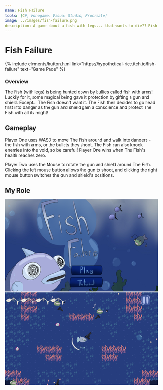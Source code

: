 ```yaml
---
name: Fish Failure
tools: [C#, Monogame, Visual Studio, Procreate]
image: ../images/fish-failure.png
description: A game about a fish with legs... that wants to die?? Fish Failure is a competitive 2D two player game. 
---
```


# Fish Failure

<p class="text-center">
{% include elements/button.html link="https://hypothetical-rice.itch.io/fish-failure" text="Game Page" %}
</p>

### Overview

The Fish (with legs) is being hunted down by bullies called fish with arms! Luckily for it, some magical being gave it protection by gifting a gun and shield. Except... The Fish doesn't want it. The Fish then decides to go head first into danger as the gun and shield gain a conscience and protect The Fish with all its might!

## Gameplay

Player One uses WASD to move The Fish around and walk into dangers - the fish with arms, or the bullets they shoot. The Fish can also knock enemies into the void, so be careful! Player One wins when The Fish's health reaches zero.

Player Two uses the Mouse to rotate the gun and shield around The Fish. Clicking the left mouse button allows the gun to shoot, and clicking the right mouse button switches the gun and shield's positions. 

## My Role



![preview](../images/fish-failure-title.png)
![search](../images/fish-failure-gameplay.png)